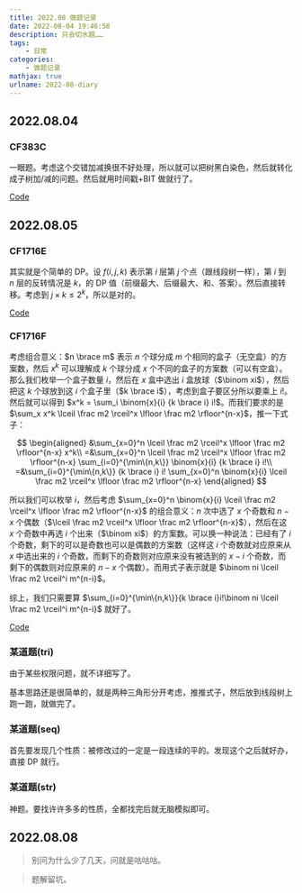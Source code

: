 ```yaml
---
title: 2022.08 做题记录
date: 2022-08-04 19:46:58
description: 只会切水题……
tags:
	- 日常
categories:
	- 做题记录
mathjax: true
urlname: 2022-08-diary
---
```


## 2022.08.04

### CF383C

一眼题。考虑这个交错加减换很不好处理，所以就可以把树黑白染色，然后就转化成子树加/减的问题。然后就用时间戳+BIT 做就行了。

[Code](https://codeforces.com/contest/383/submission/166915726)

## 2022.08.05

### CF1716E

其实就是个简单的 DP。设 $f(i,j,k)$ 表示第 $i$ 层第 $j$ 个点（跟线段树一样），第 $i$ 到 $n$ 层的反转情况是 $k$，的 DP 值（前缀最大、后缀最大、和、答案）。然后直接转移。考虑到 $j \times k \le 2^k$，所以是对的。

[Code](https://codeforces.com/contest/1716/submission/167050966)

### CF1716F

考虑组合意义：$n \brace m$ 表示 $n$ 个球分成 $m$ 个相同的盒子（无空盒）的方案数，然后 $x^k$ 可以理解成 $k$ 个球分成 $x$ 个不同的盒子的方案数（可以有空盒）。那么我们枚举一个盒子数量 $i$，然后在 $x$ 盒中选出 $i$ 盒放球（$\binom xi$），然后把这 $k$ 个球放到这 $i$ 个盒子里（$k \brace i$），考虑到盒子要区分所以要乘上 $i!$。然后就可以得到 $x^k = \sum_i \binom{x}{i} {k \brace i} i!$。而我们要求的是 $\sum_x x^k \lceil \frac m2 \rceil^x \lfloor \frac m2 \rfloor^{n-x}$，推一下式子：

$$
\begin{aligned}
	 &\sum_{x=0}^n \lceil \frac m2 \rceil^x \lfloor \frac m2 \rfloor^{n-x} x^k\\
	=&\sum_{x=0}^n \lceil \frac m2 \rceil^x \lfloor \frac m2 \rfloor^{n-x} \sum_{i=0}^{\min\{n,k\}} \binom{x}{i} {k \brace i} i!\\
	=&\sum_{i=0}^{\min\{n,k\}} {k \brace i} i! \sum_{x=0}^n \binom{x}{i} \lceil \frac m2 \rceil^x \lfloor \frac m2 \rfloor^{n-x}
\end{aligned}
$$

所以我们可以枚举 $i$，然后考虑 $\sum_{x=0}^n \binom{x}{i} \lceil \frac m2 \rceil^x \lfloor \frac m2 \rfloor^{n-x}$ 的组合意义：$n$ 次中选了 $x$ 个奇数和 $n-x$ 个偶数（$\lceil \frac m2 \rceil^x \lfloor \frac m2 \rfloor^{n-x}$），然后在这 $x$ 个奇数中再选 $i$ 个出来（$\binom xi$）的方案数。可以换一种说法：已经有了 $i$ 个奇数，剩下的可以是奇数也可以是偶数的方案数（这样这 $i$ 个奇数就对应原来从 $x$ 中选出来的 $i$ 个奇数，而剩下的奇数则对应原来没有被选到的 $x-i$ 个奇数，而剩下的偶数则对应原来的 $n-x$ 个偶数）。而用式子表示就是 $\binom ni \lceil \frac m2 \rceil^i m^{n-i}$。

综上，我们只需要算 $\sum_{i=0}^{\min\{n,k\}}{k \brace i}i!\binom ni \lceil \frac m2 \rceil^i m^{n-i}$ 就好了。

[Code](https://codeforces.com/contest/1716/submission/167168893)

### 某道题(tri)

由于某些权限问题，就不详细写了。

基本思路还是很简单的，就是两种三角形分开考虑，推推式子，然后放到线段树上跑一跑，就做完了。

### 某道题(seq)

首先要发现几个性质：被修改过的一定是一段连续的平的。发现这个之后就好办，直接 DP 就行。

### 某道题(str)

神题。要找许许多多的性质，全都找完后就无脑模拟即可。

## 2022.08.08

> 别问为什么少了几天，问就是咕咕咕。

> 题解留坑。
